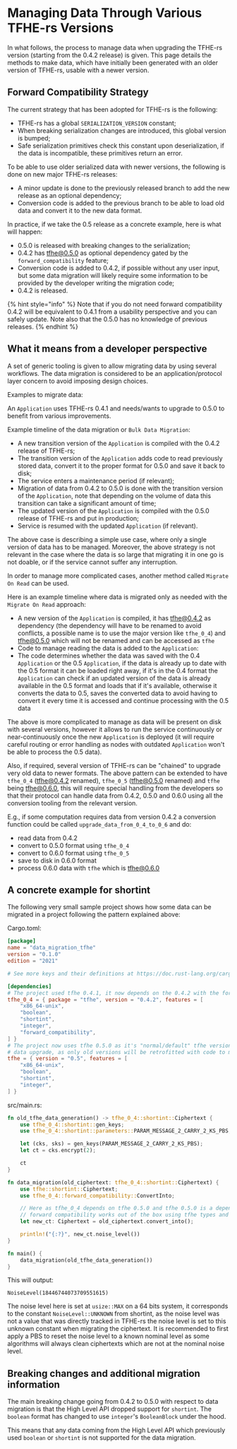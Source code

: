 # Managing Data Through Various TFHE-rs Versions

In what follows, the process to manage data when upgrading the TFHE-rs version (starting from the 0.4.2 release) is given. This page details the methods to make data, which have initially been generated with an older version of TFHE-rs, usable with a newer version.

## Forward Compatibility Strategy

The current strategy that has been adopted for TFHE-rs is the following:

- TFHE-rs has a global `SERIALIZATION_VERSION` constant;
- When breaking serialization changes are introduced, this global version is bumped;
- Safe serialization primitives check this constant upon deserialization, if the data is incompatible, these primitives return an error.

To be able to use older serialized data with newer versions, the following is done on new major TFHE-rs releases:

- A minor update is done to the previously released branch to add the new release as an optional dependency;
- Conversion code is added to the previous branch to be able to load old data and convert it to the new data format.

In practice, if we take the 0.5 release as a concrete example, here is what will happen:

- 0.5.0 is released with breaking changes to the serialization;
- 0.4.2 has tfhe@0.5.0 as optional dependency gated by the `forward_compatibility` feature;
- Conversion code is added to 0.4.2, if possible without any user input, but some data migration will likely require some information to be provided by the developer writing the migration code;
- 0.4.2 is released.

{% hint style="info" %}
Note that if you do not need forward compatibility 0.4.2 will be equivalent to 0.4.1 from a usability perspective and you can safely update.
Note also that the 0.5.0 has no knowledge of previous releases.
{% endhint %}

## What it means from a developer perspective

A set of generic tooling is given to allow migrating data by using several workflows. The data migration is considered to be an application/protocol layer concern to avoid imposing design choices.

Examples to migrate data:

An `Application` uses TFHE-rs 0.4.1 and needs/wants to upgrade to 0.5.0 to benefit from various improvements.

Example timeline of the data migration or `Bulk Data Migration`:
- A new transition version of the `Application` is compiled with the 0.4.2 release of TFHE-rs;
- The transition version of the `Application` adds code to read previously stored data, convert it to the proper format for 0.5.0 and save it back to disk;
- The service enters a maintenance period (if relevant);
- Migration of data from 0.4.2 to 0.5.0 is done with the transition version of the `Application`, note that depending on the volume of data this transition can take a significant amount of time;
- The updated version of the `Application` is compiled with the 0.5.0 release of TFHE-rs and put in production;
- Service is resumed with the updated `Application` (if relevant).

The above case is describing a simple use case, where only a single version of data has to be managed. Moreover, the above strategy is not relevant in the case where the data is so large that migrating it in one go is not doable, or if the service cannot suffer any interruption.

In order to manage more complicated cases, another method called `Migrate On Read` can be used.

Here is an example timeline where data is migrated only as needed with the `Migrate On Read` approach:
- A new version of the `Application` is compiled, it has tfhe@0.4.2 as dependency (the dependency will have to be renamed to avoid conflicts, a possible name is to use the major version like `tfhe_0_4`) and tfhe@0.5.0 which will not be renamed and can be accessed as `tfhe`
- Code to manage reading the data is added to the `Application`:
- The code determines whether the data was saved with the 0.4 `Application` or the 0.5 `Application`, if the data is already up to date with the 0.5 format it can be loaded right away, if it's in the 0.4 format the `Application` can check if an updated version of the data is already available in the 0.5 format and loads that if it's available, otherwise it converts the data to 0.5, saves the converted data to avoid having to convert it every time it is accessed and continue processing with the 0.5 data

The above is more complicated to manage as data will be present on disk with several versions, however it allows to run the service continuously or near-continuously once the new `Application` is deployed (it will require careful routing or error handling as nodes with outdated `Application` won't be able to process the 0.5 data).

Also, if required, several version of TFHE-rs can be "chained" to upgrade very old data to newer formats.
The above pattern can be extended to have `tfhe_0_4` (tfhe@0.4.2 renamed), `tfhe_0_5` (tfhe@0.5.0 renamed) and `tfhe` being tfhe@0.6.0, this will require special handling from the developers so that their protocol can handle data from 0.4.2, 0.5.0 and 0.6.0 using all the conversion tooling from the relevant version.

E.g., if some computation requires data from version 0.4.2 a conversion function could be called `upgrade_data_from_0_4_to_0_6` and do:

- read data from 0.4.2
- convert to 0.5.0 format using `tfhe_0_4`
- convert to 0.6.0 format using `tfhe_0_5`
- save to disk in 0.6.0 format
- process 0.6.0 data with `tfhe` which is tfhe@0.6.0

## A concrete example for shortint

The following very small sample project shows how some data can be migrated in a project following the pattern explained above:

Cargo.toml:

```toml
[package]
name = "data_migration_tfhe"
version = "0.1.0"
edition = "2021"

# See more keys and their definitions at https://doc.rust-lang.org/cargo/reference/manifest.html

[dependencies]
# The project used tfhe 0.4.1, it now depends on the 0.4.2 with the forward compatibility code
tfhe_0_4 = { package = "tfhe", version = "0.4.2", features = [
    "x86_64-unix",
    "boolean",
    "shortint",
    "integer",
    "forward_compatibility",
] }
# The project now uses tfhe 0.5.0 as it's "normal/default" tfhe version for all processing except
# data upgrade, as only old versions will be retrofitted with code to migrate code to newer versions
tfhe = { version = "0.5", features = [
    "x86_64-unix",
    "boolean",
    "shortint",
    "integer",
] }
```

src/main.rs:

```rust
fn old_tfhe_data_generation() -> tfhe_0_4::shortint::Ciphertext {
    use tfhe_0_4::shortint::gen_keys;
    use tfhe_0_4::shortint::parameters::PARAM_MESSAGE_2_CARRY_2_KS_PBS;

    let (cks, sks) = gen_keys(PARAM_MESSAGE_2_CARRY_2_KS_PBS);
    let ct = cks.encrypt(2);

    ct
}

fn data_migration(old_ciphertext: tfhe_0_4::shortint::Ciphertext) {
    use tfhe::shortint::Ciphertext;
    use tfhe_0_4::forward_compatibility::ConvertInto;

    // Here as tfhe_0_4 depends on tfhe 0.5.0 and tfhe 0.5.0 is a dependency of our project the
    // forward compatibility works out of the box using tfhe types and the tfhe_0_4 conversion code
    let new_ct: Ciphertext = old_ciphertext.convert_into();

    println!("{:?}", new_ct.noise_level())
}

fn main() {
    data_migration(old_tfhe_data_generation())
}
```

This will output:

```console
NoiseLevel(18446744073709551615)
```

The noise level here is set at `usize::MAX` on a 64 bits system, it corresponds to the constant `NoiseLevel::UNKNOWN` from shortint, as the noise level was not a value that was directly tracked in TFHE-rs the noise level is set to this unknown constant when migrating the ciphertext. It is recommended to first apply a PBS to reset the noise level to a known nominal level as some algorithms will always clean ciphertexts which are not at the nominal noise level.

## Breaking changes and additional migration information

The main breaking change going from 0.4.2 to 0.5.0 with respect to data migration is that the High Level API dropped support for `shortint`. The `boolean` format has changed to use `integer`'s `BooleanBlock` under the hood.

This means that any data coming from the High Level API which previously used `boolean` or `shortint` is not supported for the data migration.
